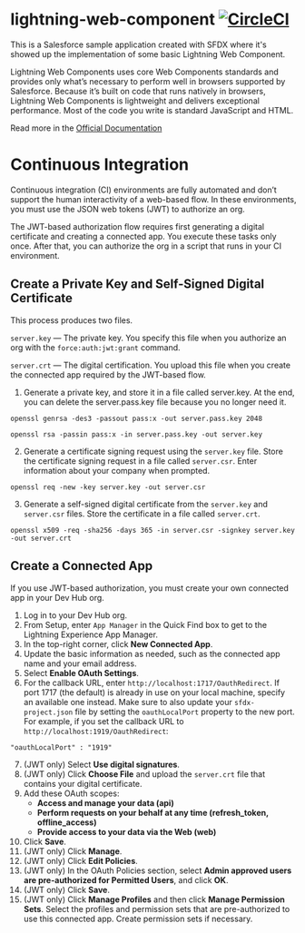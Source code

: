 # lightning-web-component [![CircleCI](https://circleci.com/gh/matteopio-napolitano/lightning-web-components/tree/master.svg?style=svg)](https://circleci.com/gh/matteopio-napolitano/lightning-web-components/tree/master)

This is a Salesforce sample application created with SFDX where it's showed up the implementation of some basic Lightning Web Component.

Lightning Web Components uses core Web Components standards and provides only what’s necessary to perform well in browsers supported by Salesforce. Because it’s built on code that runs natively in browsers, Lightning Web Components is lightweight and delivers exceptional performance. Most of the code you write is standard JavaScript and HTML.

Read more in the [Official Documentation](https://developer.salesforce.com/docs/component-library/documentation/lwc)

# Continuous Integration

Continuous integration (CI) environments are fully automated and don’t support the human interactivity of a web-based flow. In these environments, you must use the JSON web tokens (JWT) to authorize an org.

The JWT-based authorization flow requires first generating a digital certificate and creating a connected app. You execute these tasks only once. After that, you can authorize the org in a script that runs in your CI environment.

## Create a Private Key and Self-Signed Digital Certificate

This process produces two files.

`server.key` — The private key. You specify this file when you authorize an org with the `force:auth:jwt:grant` command.

`server.crt` — The digital certification. You upload this file when you create the connected app required by the JWT-based flow.

1. Generate a private key, and store it in a file called server.key. At the end, you can delete the server.pass.key file because you no longer need it.

```
openssl genrsa -des3 -passout pass:x -out server.pass.key 2048
```
```
openssl rsa -passin pass:x -in server.pass.key -out server.key
```


2. Generate a certificate signing request using the `server.key` file. Store the certificate signing request in a file called `server.csr`. Enter information about your company when prompted.

```
openssl req -new -key server.key -out server.csr
```

3. Generate a self-signed digital certificate from the `server.key` and `server.csr` files. Store the certificate in a file called `server.crt`.

```
openssl x509 -req -sha256 -days 365 -in server.csr -signkey server.key -out server.crt
```

## Create a Connected App
If you use JWT-based authorization, you must create your own connected app in your Dev Hub org.

1. Log in to your Dev Hub org.
2. From Setup, enter `App Manager` in the Quick Find box to get to the Lightning Experience App Manager.
3. In the top-right corner, click **New Connected App**.
4. Update the basic information as needed, such as the connected app name and your email address.
5. Select **Enable OAuth Settings**.
6. For the callback URL, enter `http://localhost:1717/OauthRedirect`. If port 1717 (the default) is already in use on your local machine, specify an available one instead. Make sure to also update your `sfdx-project.json` file by setting the `oauthLocalPort` property to the new port. For example, if you set the callback URL to `http://localhost:1919/OauthRedirect`:
```
"oauthLocalPort" : "1919"
```
7. (JWT only) Select **Use digital signatures**.
8. (JWT only) Click **Choose File** and upload the `server.crt` file that contains your digital certificate.
9. Add these OAuth scopes:
    - **Access and manage your data (api)**
    - **Perform requests on your behalf at any time (refresh_token, offline_access)**
    - **Provide access to your data via the Web (web)**
10. Click **Save**.
11. (JWT only) Click **Manage**.
12. (JWT only) Click **Edit Policies**.
13. (JWT only) In the OAuth Policies section, select **Admin approved users are pre-authorized for Permitted Users**, and click **OK**.
14. (JWT only) Click **Save**.
15. (JWT only) Click **Manage Profiles** and then click **Manage Permission Sets**. Select the profiles and permission sets that are pre-authorized to use this connected app. Create permission sets if necessary.